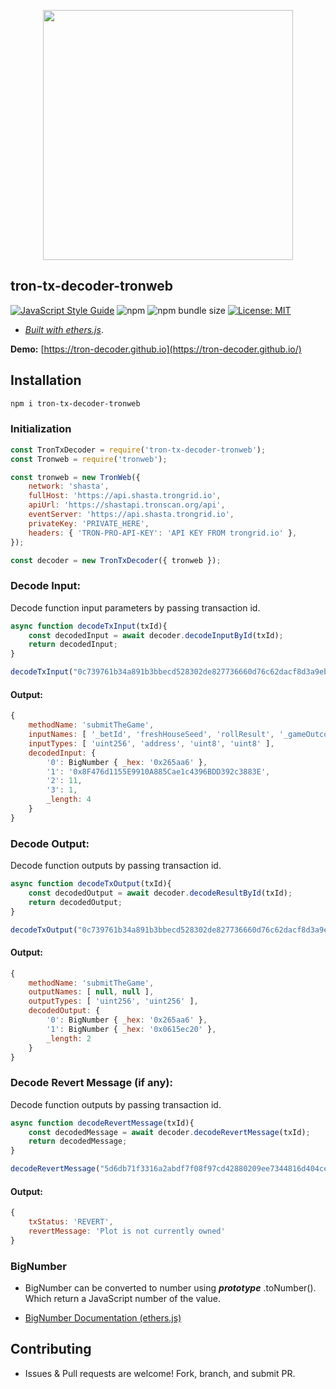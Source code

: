 <p align="center">
<img src="https://tron.network/static/images/logo.png" width=400 />
</p>

## tron-tx-decoder-tronweb

[![JavaScript Style Guide](https://img.shields.io/badge/code_style-standard-brightgreen.svg)](https://standardjs.com) ![npm](https://img.shields.io/npm/v/tron-tx-decoder-tronweb) ![npm bundle size](https://img.shields.io/bundlephobia/min/tron-tx-decoder-tronweb) [![License: MIT](https://img.shields.io/badge/License-MIT-blue.svg)](https://opensource.org/licenses/MIT)

- _[Built with ethers.js](https://github.com/ethers-io/ethers.js/)_.

**Demo:** [https://tron-decoder.github.io](https://tron-decoder.github.io/)

## Installation

```bash
npm i tron-tx-decoder-tronweb
```

### Initialization

```js
const TronTxDecoder = require('tron-tx-decoder-tronweb');
const Tronweb = require('tronweb');

const tronweb = new TronWeb({
    network: 'shasta',
    fullHost: 'https://api.shasta.trongrid.io',
    apiUrl: 'https://shastapi.tronscan.org/api',
    eventServer: 'https://api.shasta.trongrid.io',
    privateKey: 'PRIVATE_HERE',
    headers: { 'TRON-PRO-API-KEY': 'API KEY FROM trongrid.io' },
});

const decoder = new TronTxDecoder({ tronweb });
```

### Decode Input:
Decode function input parameters by passing transaction id.
```js
async function decodeTxInput(txId){
    const decodedInput = await decoder.decodeInputById(txId);
    return decodedInput;
}

decodeTxInput("0c739761b34a891b3bbecd528302de827736660d76c62dacf8d3a9ebe7dade08");
```
#### Output:
```js
{ 
    methodName: 'submitTheGame',
    inputNames: [ '_betId', 'freshHouseSeed', 'rollResult', '_gameOutcome' ],
    inputTypes: [ 'uint256', 'address', 'uint8', 'uint8' ],
    decodedInput: { 
        '0': BigNumber { _hex: '0x265aa6' },
        '1': '0x8F476d1155E9910A885Cae1c4396BDD392c3883E',
        '2': 11,
        '3': 1,
        _length: 4 
    } 
}
```

### Decode Output:
Decode function outputs by passing transaction id.

```js
async function decodeTxOutput(txId){
    const decodedOutput = await decoder.decodeResultById(txId);
    return decodedOutput;
}

decodeTxOutput("0c739761b34a891b3bbecd528302de827736660d76c62dacf8d3a9ebe7dade08");
```
#### Output:
```js
{ 
    methodName: 'submitTheGame',
    outputNames: [ null, null ],
    outputTypes: [ 'uint256', 'uint256' ],
    decodedOutput: { 
        '0': BigNumber { _hex: '0x265aa6' },
        '1': BigNumber { _hex: '0x0615ec20' },
        _length: 2 
    }
}
```

### Decode Revert Message (if any):
Decode function outputs by passing transaction id.

```js
async function decodeRevertMessage(txId){
    const decodedMessage = await decoder.decodeRevertMessage(txId);
    return decodedMessage;
}

decodeRevertMessage("5d6db71f3316a2abdf7f08f97cd42880209ee7344816d404ce865a8679bdb7ae");
```
#### Output:
```js
{ 
    txStatus: 'REVERT',
    revertMessage: 'Plot is not currently owned' 
}
```

### BigNumber

- BigNumber can be converted to number using  ***prototype*** .toNumber(). Which return a JavaScript number of the value.

- [BigNumber Documentation (ethers.js)](https://docs.ethers.io/ethers.js/html/api-utils.html#big-numbers)

## Contributing

- Issues & Pull requests are welcome! Fork, branch, and submit PR.
